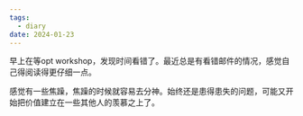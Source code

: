 ```yaml
---
tags:
  - diary
date: 2024-01-23
---
```

 早上在等opt workshop，发现时间看错了。最近总是有看错邮件的情况，感觉自己得阅读得更仔细一点。

感觉有一些焦躁，焦躁的时候就容易去分神。始终还是患得患失的问题，可能又开始把价值建立在一些其他人的羡慕之上了。
